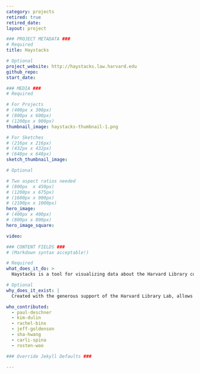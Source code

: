 ```yaml
---
category: projects
retired: true
retired_date:
layout: project

### PROJECT METADATA ###
# Required
title: Haystacks

# Optional
project_website: http://haystacks.law.harvard.edu
github_repo:
start_date:

### MEDIA ###
# Required

# For Projects
# (400px x 300px)
# (800px x 600px)
# (1200px x 900px)
thumbnail_image: haystacks-thumbnail-1.png

# For Sketches
# (216px x 216px)
# (432px x 432px)
# (648px x 648px)
sketch_thumbnail_image:

# Optional

# Two aspect ratios needed
# (800px  x 450px)
# (1200px x 675px)
# (1600px x 900px)
# (2100px x 1000px)
hero_image:
# (400px x 400px)
# (800px x 800px)
hero_image_square:

video:

### CONTENT FIELDS ###
# (Markdown syntax acceptable!)

# Required
what_does_it_do: >
  Haystacks is a tool for visualizing data about the Harvard Library collection.

# Optional
why_does_it_exist: |
  Created with the generous support of the Harvard Library Lab, allows librarians, faculty, students, and others to experience the vast collection of the Harvard Library in a new way. It allows users to visualize changes in both our collecting practices and usage patterns over time.

who_contributed:
  - paul-deschner
  - kim-dulin
  - rachel-binx
  - jeff-goldenson
  - sha-hwang
  - carli-spina
  - rosten-woo

### Override Jekyll Defaults ###

---
```

